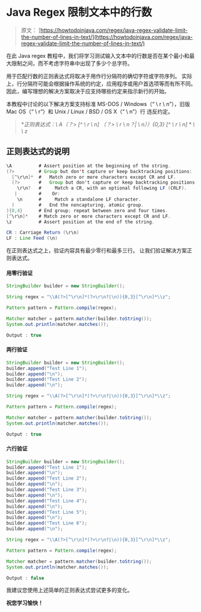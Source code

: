 # Java Regex 限制文本中的行数

> 原文： [https://howtodoinjava.com/regex/java-regex-validate-limit-the-number-of-lines-in-text/](https://howtodoinjava.com/regex/java-regex-validate-limit-the-number-of-lines-in-text/)

在此 Java regex 教程中，我们将学习测试输入文本中的行数是否在某个最小和最大限制之间，而不考虑字符串中出现了多少个总字符。

用于匹配行数的正则表达式将取决于用作行分隔符的确切字符或字符序列。 实际上，行分隔符可能会根据操作系统的约定，应用程序或用户首选项等而有所不同。 因此，编写理想的解决方案取决于应支持哪些约定来指示新行的开始。

本教程中讨论的以下解决方案支持标准 MS-DOS / Windows（“ \ r \ n”），旧版 Mac OS（“ \ r”）和 Unix / Linux / BSD / OS X（“ \ n”）行 违反约定。

> **正则表达式：\\ A（？> [^ \ r \ n] *（？> \ r \ n？| \ n））{0,3} [^ \ r \ n] * \ \ z**

## 正则表达式的说明

```java
\A          # Assert position at the beginning of the string.
(?>         # Group but don't capture or keep backtracking positions:
  [^\r\n]*  #   Match zero or more characters except CR and LF.
  (?>       #   Group but don't capture or keep backtracking positions:
    \r\n?   #     Match a CR, with an optional following LF (CRLF).
   |        #    Or:
    \n      #     Match a standalone LF character.
  )         #   End the noncapturing, atomic group.
){0,4}      # End group; repeat between zero and four times.
[^\r\n]*    # Match zero or more characters except CR and LF.
\z          # Assert position at the end of the string.

CR : Carriage Return (\r\n)
LF : Line Feed (\n)

```

在正则表达式之上，验证内容具有最少零行和最多三行。 让我们验证解决方案正则表达式。

#### 用零行验证

```java
StringBuilder builder = new StringBuilder();

String regex = "\\A(?>[^\r\n]*(?>\r\n?|\n)){0,3}[^\r\n]*\\z";

Pattern pattern = Pattern.compile(regex);

Matcher matcher = pattern.matcher(builder.toString());
System.out.println(matcher.matches());

Output : true

```

#### 两行验证

```java
StringBuilder builder = new StringBuilder();
builder.append("Test Line 1");
builder.append("\n");
builder.append("Test Line 2");
builder.append("\n");

String regex = "\\A(?>[^\r\n]*(?>\r\n?|\n)){0,3}[^\r\n]*\\z";

Pattern pattern = Pattern.compile(regex);

Matcher matcher = pattern.matcher(builder.toString());
System.out.println(matcher.matches());

Output : true

```

#### 六行验证

```java
StringBuilder builder = new StringBuilder();
builder.append("Test Line 1");
builder.append("\n");
builder.append("Test Line 2");
builder.append("\n");
builder.append("Test Line 3");
builder.append("\n");
builder.append("Test Line 4");
builder.append("\n");
builder.append("Test Line 5");
builder.append("\n");
builder.append("Test Line 6");
builder.append("\n");

String regex = "\\A(?>[^\r\n]*(?>\r\n?|\n)){0,3}[^\r\n]*\\z";

Pattern pattern = Pattern.compile(regex);

Matcher matcher = pattern.matcher(builder.toString());
System.out.println(matcher.matches());

Output : false

```

我建议您使用上述简单的正则表达式尝试更多的变化。

**祝您学习愉快！**